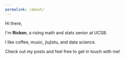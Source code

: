 ```yaml
---
permalink: /about/
---
```


Hi there,

I'm **Rickon**, a rising math and stats senior at UCSB.

I like coffee, music, jiujistu, and data science.

Check out my posts and feel free to get in touch with me!